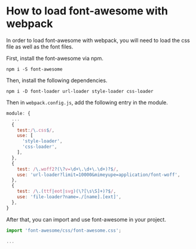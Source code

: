 # How to load font-awesome with webpack

In order to load font-awesome with webpack, you will need to load the css file as well as the font files.

First, install the font-awesome via npm.

`npm i -S font-awesome`

Then, install the following dependencies.

`npm i -D font-loader url-loader style-loader css-loader`

Then in `webpack.config.js`, add the following entry in the module.

```js
module: {
  ...
  {
    test:/\.css$/,
    use: [
      'style-loader',
      'css-loader',
    ],
  },
  {
    test: /\.woff2?(\?v=\d+\.\d+\.\d+)?$/,
    use: 'url-loader?limit=10000&mimeyupe=application/font-woff',
  },
  {
    test: /\.(ttf|eot|svg)(\?[\s\S]+)?$/,
    use: 'file-loader?name=./[name].[ext]',
  },
}
```

After that, you can import and use font-awesome in your project.

```js
import 'font-awesome/css/font-awesome.css';

...

```